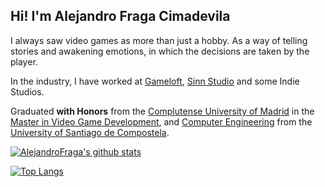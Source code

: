 ## Hi! I'm Alejandro Fraga Cimadevila

I always saw video games as more than just a hobby. As a way of telling stories and awakening emotions, in which the decisions are taken by the player.

In the industry, I have worked at [Gameloft](https://www.gameloft.com/), [Sinn Studio](https://www.sinnstudio.com/) and some Indie Studios.

Graduated **with Honors** from the [Complutense University of Madrid](https://www.ucm.es/english) in the [Master in Video Game Development](http://www.videojuegos-ucm.es/),
and [Computer Engineering](https://www.usc.gal/en/studies/degrees/engineering-and-architecture/computer-engineering-degree) from the [University of Santiago de Compostela](https://www.usc.gal/en).

[![AlejandroFraga's github stats](https://github-readme-stats.alejandrofraga.vercel.app/api?username=AlejandroFraga&include_all_commits=true&count_private=true&show_icons=true&theme=dark&icon_color=58a6ff&bg_color=0d1117)](https://github.com/anuraghazra/github-readme-stats)

[![Top Langs](https://github-readme-stats.alejandrofraga.vercel.app/api/top-langs/?username=AlejandroFraga&show_icons=true&theme=dark&bg_color=0d1117&layout=compact&langs_count=10&hide=ShaderLab,C,HLSL)](https://github.com/anuraghazra/github-readme-stats)
